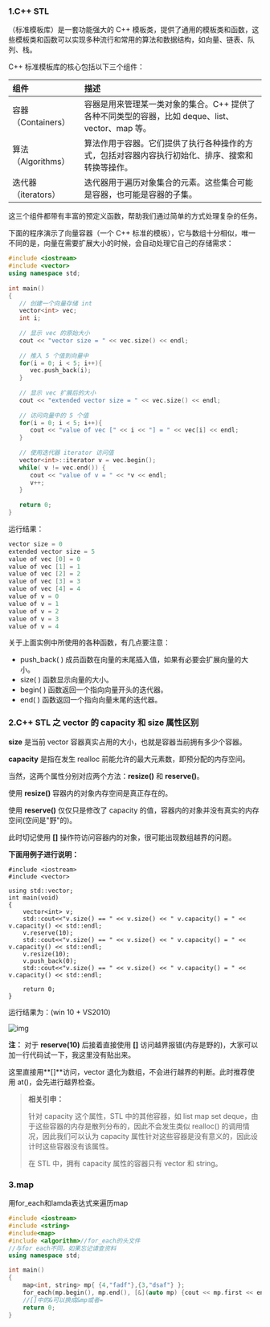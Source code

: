 

### 1.C++ STL

（标准模板库）是一套功能强大的 C++ 模板类，提供了通用的模板类和函数，这些模板类和函数可以实现多种流行和常用的算法和数据结构，如向量、链表、队列、栈。

C++ 标准模板库的核心包括以下三个组件：

| 组件                | 描述                                                         |
| :------------------ | :----------------------------------------------------------- |
| 容器（Containers）  | 容器是用来管理某一类对象的集合。C++ 提供了各种不同类型的容器，比如 deque、list、vector、map 等。 |
| 算法（Algorithms）  | 算法作用于容器。它们提供了执行各种操作的方式，包括对容器内容执行初始化、排序、搜索和转换等操作。 |
| 迭代器（iterators） | 迭代器用于遍历对象集合的元素。这些集合可能是容器，也可能是容器的子集。 |

这三个组件都带有丰富的预定义函数，帮助我们通过简单的方式处理复杂的任务。

下面的程序演示了向量容器（一个 C++ 标准的模板），它与数组十分相似，唯一不同的是，向量在需要扩展大小的时候，会自动处理它自己的存储需求：

```c++
#include <iostream>
#include <vector>
using namespace std;
 
int main()
{
   // 创建一个向量存储 int
   vector<int> vec; 
   int i;
 
   // 显示 vec 的原始大小
   cout << "vector size = " << vec.size() << endl;
 
   // 推入 5 个值到向量中
   for(i = 0; i < 5; i++){
      vec.push_back(i);
   }
 
   // 显示 vec 扩展后的大小
   cout << "extended vector size = " << vec.size() << endl;
 
   // 访问向量中的 5 个值
   for(i = 0; i < 5; i++){
      cout << "value of vec [" << i << "] = " << vec[i] << endl;
   }
 
   // 使用迭代器 iterator 访问值
   vector<int>::iterator v = vec.begin();
   while( v != vec.end()) {
      cout << "value of v = " << *v << endl;
      v++;
   }
 
   return 0;
}
```

运行结果：

```c++
vector size = 0
extended vector size = 5
value of vec [0] = 0
value of vec [1] = 1
value of vec [2] = 2
value of vec [3] = 3
value of vec [4] = 4
value of v = 0
value of v = 1
value of v = 2
value of v = 3
value of v = 4
```

关于上面实例中所使用的各种函数，有几点要注意：

- push_back( ) 成员函数在向量的末尾插入值，如果有必要会扩展向量的大小。
- size( ) 函数显示向量的大小。
- begin( ) 函数返回一个指向向量开头的迭代器。
- end( ) 函数返回一个指向向量末尾的迭代器。

### 2.C++ STL 之 vector 的 capacity 和 size 属性区别

**size** 是当前 vector 容器真实占用的大小，也就是容器当前拥有多少个容器。

**capacity** 是指在发生 realloc 前能允许的最大元素数，即预分配的内存空间。

当然，这两个属性分别对应两个方法：**resize()** 和 **reserve()**。

使用 **resize()** 容器内的对象内存空间是真正存在的。

使用 **reserve()** 仅仅只是修改了 capacity 的值，容器内的对象并没有真实的内存空间(空间是"野"的)。

此时切记使用 **[]** 操作符访问容器内的对象，很可能出现数组越界的问题。

**下面用例子进行说明：**

```
#include <iostream>
#include <vector>

using std::vector;
int main(void)
{
    vector<int> v;
    std::cout<<"v.size() == " << v.size() << " v.capacity() = " << v.capacity() << std::endl;
    v.reserve(10);
    std::cout<<"v.size() == " << v.size() << " v.capacity() = " << v.capacity() << std::endl;
    v.resize(10);
    v.push_back(0);
    std::cout<<"v.size() == " << v.size() << " v.capacity() = " << v.capacity() << std::endl;

    return 0;
}
```

运行结果为：(win 10 + VS2010)

![img](https://www.runoob.com/wp-content/uploads/2018/05/20160417222951238.png)

**注：** 对于 **reserve(10)** 后接着直接使用 **[]** 访问越界报错(内存是野的)，大家可以加一行代码试一下，我这里没有贴出来。

这里直接用**[]**访问，vector 退化为数组，不会进行越界的判断。此时推荐使用 at()，会先进行越界检查。

> **相关引申：**
>
> 针对 capacity 这个属性，STL 中的其他容器，如 list map set deque，由于这些容器的内存是散列分布的，因此不会发生类似 realloc() 的调用情况，因此我们可以认为 capacity 属性针对这些容器是没有意义的，因此设计时这些容器没有该属性。
>
> 在 STL 中，拥有 capacity 属性的容器只有 vector 和 string。





### 3.map

用for_each和lamda表达式来遍历map

```c++
#include <iostream>
#include <string>
#include<map>
#include <algorithm>//for_each的头文件
//与for each不同，如果忘记请查资料
using namespace std;

int main()
{
	map<int, string> mp{ {4,"fadf"},{3,"dsaf"} };
	for_each(mp.begin(), mp.end(), [&](auto mp) {cout << mp.first << endl; });
    //[]中的&可以换成&mp或者=
	return 0;
}
```

